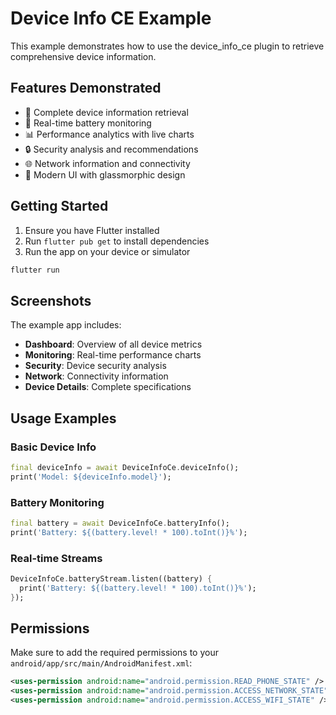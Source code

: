 # Device Info CE Example

This example demonstrates how to use the device_info_ce plugin to retrieve comprehensive device information.

## Features Demonstrated

- 📱 Complete device information retrieval
- 🔋 Real-time battery monitoring
- 📊 Performance analytics with live charts
- 🔒 Security analysis and recommendations
- 🌐 Network information and connectivity
- 🎨 Modern UI with glassmorphic design

## Getting Started

1. Ensure you have Flutter installed
2. Run `flutter pub get` to install dependencies
3. Run the app on your device or simulator

```bash
flutter run
```

## Screenshots

The example app includes:

- **Dashboard**: Overview of all device metrics
- **Monitoring**: Real-time performance charts
- **Security**: Device security analysis
- **Network**: Connectivity information
- **Device Details**: Complete specifications

## Usage Examples

### Basic Device Info
```dart
final deviceInfo = await DeviceInfoCe.deviceInfo();
print('Model: ${deviceInfo.model}');
```

### Battery Monitoring
```dart
final battery = await DeviceInfoCe.batteryInfo();
print('Battery: ${(battery.level! * 100).toInt()}%');
```

### Real-time Streams
```dart
DeviceInfoCe.batteryStream.listen((battery) {
  print('Battery: ${(battery.level! * 100).toInt()}%');
});
```

## Permissions

Make sure to add the required permissions to your `android/app/src/main/AndroidManifest.xml`:

```xml
<uses-permission android:name="android.permission.READ_PHONE_STATE" />
<uses-permission android:name="android.permission.ACCESS_NETWORK_STATE" />
<uses-permission android:name="android.permission.ACCESS_WIFI_STATE" />
```